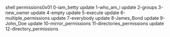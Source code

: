 shell permissions0x01
0-iam_betty update
1-who_am_i update
2-groups
3-new_owner update
4-empty update
5-execute update
6-multiple_permissions update
7-everybody update
8-James_Bond update
9-John_Doe update
10-mirror_permissions
11-directories_permissions update
12-directory_permissions
